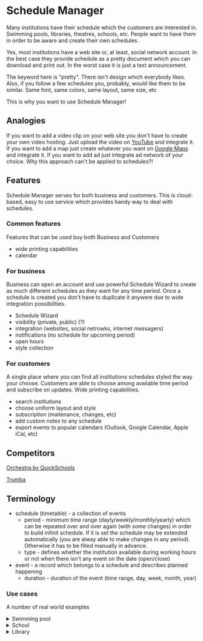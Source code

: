 # Schedule Manager

Many institutions have their schedule which the customers are interested in. Swimming pools, libraries, theatres, schools, etc. People want to have them in order to be aware and create their own schedules.

Yes, most institutions have a web site or, at least, social network account. In the best case they provide schedule as a pretty document which you can download and print out. In the worst case it is just a text announcement.

The keyword here is "pretty". There isn't design which everybody likes. Also, if you follow a few schedules you, probably, would like them to be similar. Same font, same colors, same layout, same size, etc

This is why you want to use Schedule Manager!

## Analogies

If you want to add a video clip on your web site you don't have to create your own video hosting. Just upload the video on [YouTube](youtube.com) and integrate it.
If you want to add a map just create whatever you want on [Google Maps](maps.google.com) and integrate it.
If you want to add ad just integrate ad network of your choice.
Why this approach can't be applied to schedules?!

## Features
Schedule Manager serves for both business and customers. This is cloud-based, easy to use service which provides handy way to deal with schedules.

### Common features

Features that can be used buy both Business and Customers

* wide printing capabilities
* calendar

### For business
Business can open an account and use powerful Schedule Wizard to create as much different schedules as they want for any time period. Once a schedule is created you don't have to duplicate it anywere due to wide integration possibilities.

* Schedule Wizard
* visibility (private, public) (?)
* integration (websites, social netrowks, internet messagers)
* notifications (no schedule for upcoming period)
* open hours
* style collection

### For customers
A single place where you can find all institutions schedules styled the way your choose. Customers are able to choose among available time period and subscribe on updates. Wide printing capabilities.

* search institutions
* choose uniform layout and style
* subscription (maitenance, changes, etc)
* add custom notes to any schedule
* export events to popular calendars (Outlook, Google Calendar, Apple iCal, etc)

## Competitors

[Orchestra by QuickSchools](https://orchestra.quickschools.com/)

[Trumba](https://www.trumba.com/connect/default.aspx)

## Terminology

* schedule (timetable) - a collection of events
    * period - minimum time range (dayly/weekly/monthly/yearly) which can be repeated over and over again (with some changes) in order to build infinit schedule. If it is set the schedule may be extended automatically (you are alway able to make changes in any period). Otherwise it has to be filled manually in advance.
    * type - defines whether the institution available during working hours or not when there isn't any event on the date (open/close)
* event - a record which belongs to a schedule and describes planned happening
    * duration - duration of the event (time range, day, week, month, year)

### Use cases

A number of real world examples

<details>
<summary>Swimming pool</summary>

The open hours: Tue - Sun, from 5:30 to 21:00. Monday closed.

The institution has many schedules:

#### the pool schedule
```
Sun: 12:00 - 17:45 Private Swim (2 or 3 lanes open)
Mon: 8:00 - 8:45 Deep water HIIT class
    9:00 - 9:45 Low Impact
    10:00 - 10:45 Arthritis Foundation
    16:45 - 19:00 The Entire Pool is Closed for Lessons and Swim Team. Sauna & Hot Tub are open
Tue: 8:15 - 8:45 HIIT Class
    9:00 - 9:45 Cardio & Toning
    10:00 - 10:45 SilverSplash
Wed: 9:00 - 9:45 Low Impact
    10:00 - 10:45 Arthritis Foundation
    16:00 - 17:00 Rec2Connect Swim Team (2 or 3 Lap Lanes Open)
    16:45 - 19:00 The Entire Pool is Closed for Lessons and Swim Team. Sauna & Hot Tub are open
    19:00 - 20:00 Rec2Connect Swim Team (2 or 3 Lap Lanes Open)
Thu: 8:00 - 8:45 Deep water HIIT class
    9:00 - 9:45 Cardio & Toning
    10:00 - 10:45 SilverSplash
    12:00 - 13:00 Rec2Connect Swim Team (1 Lap Lanes Open)
    18:00 - 19:00 Cardio & Toning
```

#### swim teacher Alisa

```
Mon: 8:00 - 9:00 ClassA
    12:00 - 12:00 ClassB
Thu: 8:00 - 9:00 ClassA
    12:00 - 12:00 ClassB
```

#### swim teacher Robert

```
Wed: 8:00 - 9:00 ClassA
    12:00 - 12:00 ClassB
Fri: 9:00 - 10:00 ClassA
    13:00 - 14:00 ClassB
```
</details>

<details>
<summary>School</summary>

Eva's PreK class schedule

```
Mon: 9:00 - 13:00
Thu: 9:00 - 13:00
Wed: 9:00 - 13:00
```

</details>


<details>
<summary>Library</summary>

events schedule
```
01/12/2023: Winter reading Game starts
01/12/2023: ReindeerRoundup starts
01/12/2023 15:30 - 16:30: Kids Cafe
01/12/2023 17:00: Artful Impact
02/12/2023 11:00 - 13:00: Gingerbread Houses
03/12/2023 13:00 - 16:45: Frosty's Fest Drop-in families
24/12/2023: Closed
25/12/2023: Closed
30/12/2023: Whale weeks! During library houses
31/12/2023: Closed
```
</details>